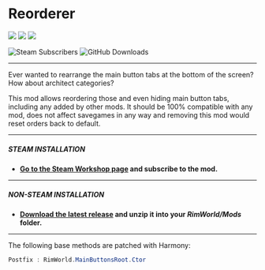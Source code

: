 # Reorderer
![](https://img.shields.io/badge/Mod_Version-1.4.1-blue.svg)
![](https://img.shields.io/badge/Built_for_RimWorld-1.3-blue.svg)
![](https://img.shields.io/badge/Powered_by_Harmony-2.x-blue.svg)

![Steam Subscribers](https://img.shields.io/badge/dynamic/xml.svg?label=Steam+Subscribers&query=//table/tr[2]/td[1]&colorB=blue&url=https://steamcommunity.com/sharedfiles/filedetails/%3Fid=1907019753&suffix=+total)
![GitHub Downloads](https://img.shields.io/github/downloads/Jaxe-Dev/Reorderer/total.svg?colorB=blue&label=GitHub+Downloads)

---

Ever wanted to rearrange the main button tabs at the bottom of the screen? How about architect categories?

This mod allows reordering those and even hiding main button tabs, including any added by other mods.
It should be 100% compatible with any mod, does not affect savegames in any way and removing this mod would reset orders back to default.

---

##### STEAM INSTALLATION
- **[Go to the Steam Workshop page](https://steamcommunity.com/sharedfiles/filedetails/?id=1907019753) and subscribe to the mod.**

---

##### NON-STEAM INSTALLATION
- **[Download the latest release](https://github.com/Jaxe-Dev/Reorderer/releases/latest) and unzip it into your *RimWorld/Mods* folder.**

---

The following base methods are patched with Harmony:
```C#
Postfix : RimWorld.MainButtonsRoot.Ctor
```
